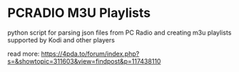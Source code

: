 # PCRADIO M3U Playlists
python script for parsing json files from PC Radio and creating m3u playlists supported by Kodi and other players

read more: https://4pda.to/forum/index.php?s=&showtopic=311603&view=findpost&p=117438110
